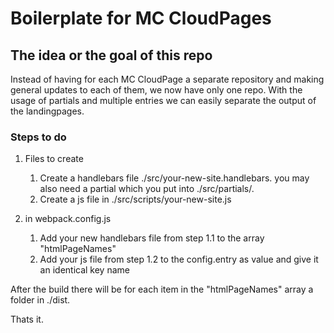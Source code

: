 # Boilerplate for MC CloudPages

## The idea or the goal of this repo
Instead of having for each MC CloudPage a separate repository and making general updates to each of them, we now have only one repo. With the usage of partials and multiple entries we can easily separate the output of the landingpages.

### Steps to do
1. Files to create
	1. Create a handlebars file  ./src/your-new-site.handlebars. you may also need a partial which you put into ./src/partials/.
	2. Create a js file in ./src/scripts/your-new-site.js

2. in webpack.config.js
	1. Add your new handlebars file from step 1.1 to the array "htmlPageNames"
	2. Add your js file from step 1.2 to the config.entry as value and give it an identical key name

After the build there will be for each item in the "htmlPageNames" array a folder in ./dist.

Thats it.
